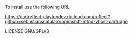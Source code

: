 To install use the following URL:

https://cartreflect-claytondev.rhcloud.com/reflect?github=sebastianscatularo/openshift-httpd-vhost-cartridge

LICENSE GNU/GPLv3
